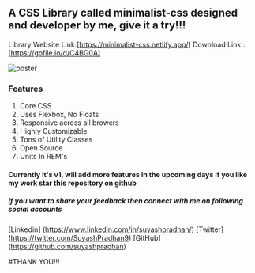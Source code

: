 ## A CSS Library called minimalist-css designed and developer by me, give it a try!!!

Library Website Link:[https://minimalist-css.netlify.app/]
Download Link : [https://gofile.io/d/C4BG0A]

![poster](dist/images/poster.png)

### Features

1. Core CSS
2. Uses Flexbox, No Floats
3. Responsive across all browers
4. Highly Customizable
5. Tons of Utility Classes
6. Open Source
7. Units In REM's


#### Currently it's v1, will add more features in the upcoming days if you like my work star this repository on github

##### If you want to share your feedback then connect with me on following social accounts

[Linkedin] (https://www.linkedin.com/in/suyashpradhan/)
[Twitter] (https://twitter.com/SuyashPradhan9)
[GitHub] (https://github.com/suyashpradhan)


#THANK YOU!!!
